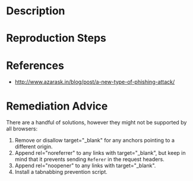 # Description


# Reproduction Steps


# References

- http://www.azarask.in/blog/post/a-new-type-of-phishing-attack/


# Remediation Advice

There are a handful of solutions, however they might not be supported by all browsers:

1. Remove or disallow target="_blank" for any anchors pointing to a different origin.
2. Append rel="noreferrer" to any links with target="_blank", but keep in mind that it prevents sending `Referer` in the request headers.
3. Append rel="noopener" to any links with target="_blank".
4. Install a tabnabbing prevention script.